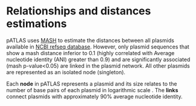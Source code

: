 # Relationships and distances estimations

pATLAS uses [MASH](https://github.com/marbl/Mash) to estimate the 
distances between all plasmids available in [NCBI refseq database](ftp://ftp.ncbi.nlm.nih.gov/refseq/release/plasmid/).
However, only plasmid sequences that show a mash distance inferior to 0.1 
(highly correlated with Average nucleotide identity (ANI) greater than 0.9)
and are significantly associated (mash p-value<0.05) are linked in the plasmid network. All other plasmids are represented as an
isolated node (singleton).
 
Each **node** in pATLAS represents a plasmid and its size relates to the
number of base pairs of each plasmid in logarithmic scale . The **links** 
connect plasmids with approximately 90% average nucleotide identity. 
